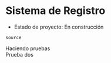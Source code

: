 <h1> Sistema de Registro </h1>

- Estado de proyecto: En construcción

``` source ```

Haciendo pruebas <br>
Prueba dos

